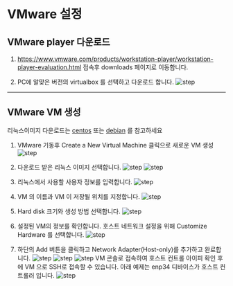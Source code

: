 # VMware 설정

## VMware player 다운로드
1. https://www.vmware.com/products/workstation-player/workstation-player-evaluation.html 접속후 downloads 페이지로 이동합니다. 

2. PC에 알맞은 버전의 virtualbox 를 선택하고 다운로드 합니다.
![step](./img/download.PNG) 

--- 
## VMware VM 생성
리눅스이미지 다운로드는 [centos](../centos/README.md)  또는 [debian](../ubuntu/README.md) 를 참고하세요

1. VMware 기동후 Create a New Virtual Machine 클릭으로 새로운 VM 생성
![step](./img/install-1.png)

2. 다운로드 받은 리눅스 이미지 선택합니다.
![step](./img/install-2.png) 
![step](./img/install-3.png)

3. 리눅스에서 사용할 사용자 정보를 입력합니다.
![step](./img/install-4.png)

4. VM 의 이름과 VM 이 저장될 위치를 지정합니다.
![step](./img/install-5.png)

5. Hard disk 크기와 생성 방법 선택합니다. 
![step](./img/install-6.png)

7. 설정된 VM의 정보를 확인합니다. 호스트 네트워크 설정을 위해 Customize Hardware 를 선택합니다.
![step](./img/install-7.png)

8. 하단의 Add 버튼을 클릭하고 Network Adapter(Host-only)를 추가하고 완료합니다.
![step](./img/install-8.png)
![step](./img/install-9.png)
![step](./img/install-10.png) 
VM 콘솔로 접속하여 호스트 컨트롤 아이피 확인 후에 VM 으로 SSH로 접속할 수 있습니다.
아래 예제는 enp34 디바이스가 호스트 컨트롤러 입니다.
![step](./img/network.png)